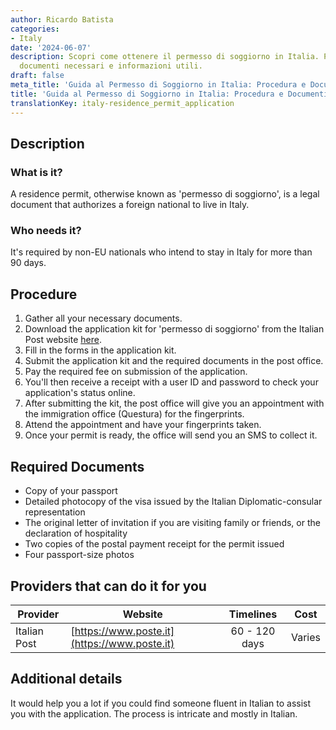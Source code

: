 ```yaml
---
author: Ricardo Batista
categories:
- Italy
date: '2024-06-07'
description: Scopri come ottenere il permesso di soggiorno in Italia. Procedura dettagliata,
  documenti necessari e informazioni utili.
draft: false
meta_title: 'Guida al Permesso di Soggiorno in Italia: Procedura e Documenti'
title: 'Guida al Permesso di Soggiorno in Italia: Procedura e Documenti'
translationKey: italy-residence_permit_application
---
```



## Description
### What is it?
A residence permit, otherwise known as 'permesso di soggiorno', is a legal document that authorizes a foreign national to live in Italy.

### Who needs it?
It's required by non-EU nationals who intend to stay in Italy for more than 90 days.

## Procedure
1. Gather all your necessary documents.
2. Download the application kit for 'permesso di soggiorno' from the Italian Post website [here](https://www.poste.it/estrattore-regole-postali.html).
3. Fill in the forms in the application kit.
4. Submit the application kit and the required documents in the post office.
5. Pay the required fee on submission of the application.
6. You'll then receive a receipt with a user ID and password to check your application's status online.
7. After submitting the kit, the post office will give you an appointment with the immigration office (Questura) for the fingerprints.
8. Attend the appointment and have your fingerprints taken.
9. Once your permit is ready, the office will send you an SMS to collect it.

## Required Documents
- Copy of your passport
- Detailed photocopy of the visa issued by the Italian Diplomatic-consular representation
- The original letter of invitation if you are visiting family or friends, or the declaration of hospitality
- Two copies of the postal payment receipt for the permit issued
- Four passport-size photos

## Providers that can do it for you

| Provider        |     Website     |     Timelines    |       Cost      |
| --------------- | --------------- |  :-------------: | :-------------: |
| Italian Post      |  [https://www.poste.it](https://www.poste.it)|      60 - 120 days      |        Varies       |

## Additional details
It would help you a lot if you could find someone fluent in Italian to assist you with the application. The process is intricate and mostly in Italian.